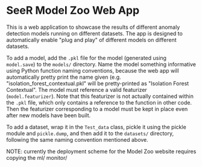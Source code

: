 # SeeR Model Zoo Web App

This is a web application to showcase the results of different anomaly detection models running on different datasets. The app is designed to automatically enable "plug and play" of different models on different datasets.

To add a model, add the `.pkl` file for the model (generated using `model.save`) to the `models/` directory. Name the model something informative using Python function naming conventions, because the web app will automatically pretty print the name given (e.g. "isolation_forest_contextual.pkl" will be pretty-printed as "Isolation Forest Contextual". The model must reference a valid featurizer (`model.featurizer`). Note that this featurizer is not actually contained within the `.pkl` file, which only contains a reference to the function in other code. Then the featurizer corresponding to a model must be kept in place even after new models have been built.

To add a dataset, wrap it in the `Test_data` class, pickle it using the pickle module and `pickle.dump`, and then add it to the `datasets/` directory, following the same naming convention mentioned above.

NOTE: currently the deployment scheme for the Model Zoo website
requires copying the ml/ monitor/
